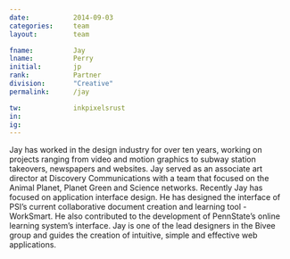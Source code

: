 ```yaml
---
date: 			2014-09-03
categories: 	team
layout:			team

fname: 			Jay
lname:			Perry
initial:		jp
rank: 			Partner
division: 		"Creative"
permalink: 		/jay

tw:				inkpixelsrust
in:				
ig:				
---
```


Jay has worked in the design industry for over ten years, working on projects ranging from video and motion graphics to subway station takeovers, newspapers and websites. Jay served as an associate art director at Discovery Communications with a team that focused on the Animal Planet, Planet Green and Science networks. Recently Jay has focused on application interface design. He has designed the interface of PSI’s current collaborative document creation and learning tool - WorkSmart. He also contributed to the development of PennState’s online learning system’s interface. Jay is one of the lead designers in the Bivee group and guides the creation of intuitive, simple and effective web applications.